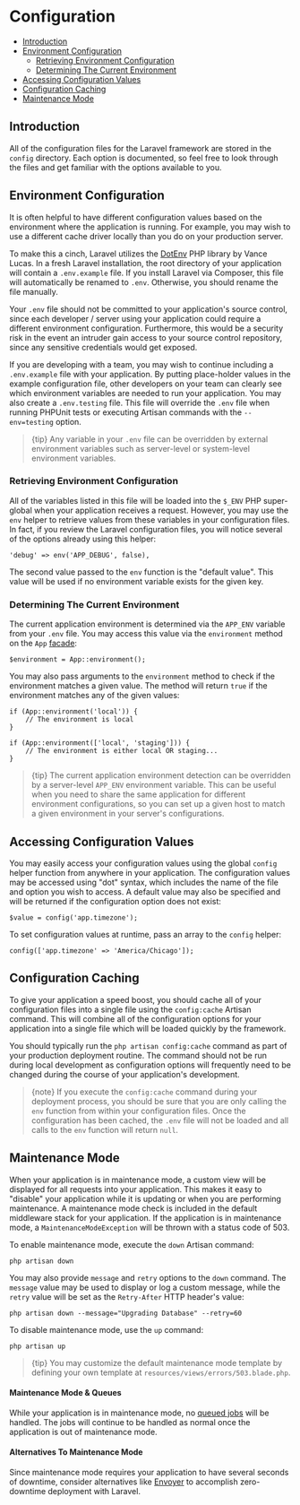 # Configuration

- [Introduction](#introduction)
- [Environment Configuration](#environment-configuration)
    - [Retrieving Environment Configuration](#retrieving-environment-configuration)
    - [Determining The Current Environment](#determining-the-current-environment)
- [Accessing Configuration Values](#accessing-configuration-values)
- [Configuration Caching](#configuration-caching)
- [Maintenance Mode](#maintenance-mode)

<a name="introduction"></a>
## Introduction

All of the configuration files for the Laravel framework are stored in the `config` directory. Each option is documented, so feel free to look through the files and get familiar with the options available to you.

<a name="environment-configuration"></a>
## Environment Configuration

It is often helpful to have different configuration values based on the environment where the application is running. For example, you may wish to use a different cache driver locally than you do on your production server.

To make this a cinch, Laravel utilizes the [DotEnv](https://github.com/vlucas/phpdotenv) PHP library by Vance Lucas. In a fresh Laravel installation, the root directory of your application will contain a `.env.example` file. If you install Laravel via Composer, this file will automatically be renamed to `.env`. Otherwise, you should rename the file manually.

Your `.env` file should not be committed to your application's source control, since each developer / server using your application could require a different environment configuration. Furthermore, this would be a security risk in the event an intruder gain access to your source control repository, since any sensitive credentials would get exposed.

If you are developing with a team, you may wish to continue including a `.env.example` file with your application. By putting place-holder values in the example configuration file, other developers on your team can clearly see which environment variables are needed to run your application. You may also create a `.env.testing` file. This file will override the `.env` file when running PHPUnit tests or executing Artisan commands with the `--env=testing` option.

> {tip} Any variable in your `.env` file can be overridden by external environment variables such as server-level or system-level environment variables.

<a name="retrieving-environment-configuration"></a>
### Retrieving Environment Configuration

All of the variables listed in this file will be loaded into the `$_ENV` PHP super-global when your application receives a request. However, you may use the `env` helper to retrieve values from these variables in your configuration files. In fact, if you review the Laravel configuration files, you will notice several of the options already using this helper:

    'debug' => env('APP_DEBUG', false),

The second value passed to the `env` function is the "default value". This value will be used if no environment variable exists for the given key.

<a name="determining-the-current-environment"></a>
### Determining The Current Environment

The current application environment is determined via the `APP_ENV` variable from your `.env` file. You may access this value via the `environment` method on the `App` [facade](/docs/{{version}}/facades):

    $environment = App::environment();

You may also pass arguments to the `environment` method to check if the environment matches a given value. The method will return `true` if the environment matches any of the given values:

    if (App::environment('local')) {
        // The environment is local
    }

    if (App::environment(['local', 'staging'])) {
        // The environment is either local OR staging...
    }

> {tip} The current application environment detection can be overridden by a server-level `APP_ENV` environment variable. This can be useful when you need to share the same application for different environment configurations, so you can set up a given host to match a given environment in your server's configurations.

<a name="accessing-configuration-values"></a>
## Accessing Configuration Values

You may easily access your configuration values using the global `config` helper function from anywhere in your application. The configuration values may be accessed using "dot" syntax, which includes the name of the file and option you wish to access. A default value may also be specified and will be returned if the configuration option does not exist:

    $value = config('app.timezone');

To set configuration values at runtime, pass an array to the `config` helper:

    config(['app.timezone' => 'America/Chicago']);

<a name="configuration-caching"></a>
## Configuration Caching

To give your application a speed boost, you should cache all of your configuration files into a single file using the `config:cache` Artisan command. This will combine all of the configuration options for your application into a single file which will be loaded quickly by the framework.

You should typically run the `php artisan config:cache` command as part of your production deployment routine. The command should not be run during local development as configuration options will frequently need to be changed during the course of your application's development.

> {note} If you execute the `config:cache` command during your deployment process, you should be sure that you are only calling the `env` function from within your configuration files. Once the configuration has been cached, the `.env` file will not be loaded and all calls to the `env` function will return `null`.

<a name="maintenance-mode"></a>
## Maintenance Mode

When your application is in maintenance mode, a custom view will be displayed for all requests into your application. This makes it easy to "disable" your application while it is updating or when you are performing maintenance. A maintenance mode check is included in the default middleware stack for your application. If the application is in maintenance mode, a `MaintenanceModeException` will be thrown with a status code of 503.

To enable maintenance mode, execute the `down` Artisan command:

    php artisan down

You may also provide `message` and `retry` options to the `down` command. The `message` value may be used to display or log a custom message, while the `retry` value will be set as the `Retry-After` HTTP header's value:

    php artisan down --message="Upgrading Database" --retry=60

To disable maintenance mode, use the `up` command:

    php artisan up

> {tip} You may customize the default maintenance mode template by defining your own template at `resources/views/errors/503.blade.php`.

#### Maintenance Mode & Queues

While your application is in maintenance mode, no [queued jobs](/docs/{{version}}/queues) will be handled. The jobs will continue to be handled as normal once the application is out of maintenance mode.

#### Alternatives To Maintenance Mode

Since maintenance mode requires your application to have several seconds of downtime, consider alternatives like [Envoyer](https://envoyer.io) to accomplish zero-downtime deployment with Laravel.
